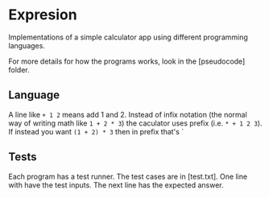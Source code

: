 # Expresion

Implementations of a simple calculator app using different programming languages.

For more details for how the programs works, look in the [pseudocode] folder.

## Language

A line like `+ 1 2` means add 1 and 2.
Instead of infix notation (the normal way of writing math like `1 + 2 * 3`) the caculator uses prefix (i.e. `* + 1 2 3`).
If instead you want `(1 + 2) * 3` then in prefix that's `

## Tests

Each program has a test runner.
The test cases are in [test.txt]. One line with have the test inputs.
The next line has the expected answer.

